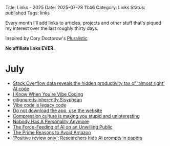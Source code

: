 Title: Links - 2025
Date: 2025-07-28 11:46
Category: Links
Status: published
Tags: links

Every month I'll add links to articles, projects and other stuff that's piqued my interest over the last roughly thirty days. 

Inspired by Cory Doctorow's [Pluralistic](https://pluralistic.net/) 

**No affiliate links EVER.**


# July
- [Stack Overflow data reveals the hidden productivity tax of ‘almost right’ AI code](https://venturebeat.com/ai/stack-overflow-data-reveals-the-hidden-productivity-tax-of-almost-right-ai-code/)
- [I Know When You're Vibe Coding](https://alexkondov.com/i-know-when-youre-vibe-coding/)
- [gitignore is inherently Sisyphean](https://rgbcu.be/blog/gitignore/)
- [Vibe code is legacy code](https://blog.val.town/vibe-code)
- [Do not download the app, use the website](https://idiallo.com/blog/dont-download-apps)
- [Compression culture is making you stupid and uninteresting](https://maalvika.substack.com/p/compression-culture-is-making-you)
- [Nobody Has A Personality Anymore](https://www.freyaindia.co.uk/p/nobody-has-a-personality-anymore)
- [The Force-Feeding of AI on an Unwilling Public](https://www.honest-broker.com/p/the-force-feeding-of-ai-on-an-unwilling)
- [The Prime Reasons to Avoid Amazon](https://blog.thenewoil.org/the-prime-reasons-to-avoid-amazon)
- ['Positive review only': Researchers hide AI prompts in papers](https://asia.nikkei.com/Business/Technology/Artificial-intelligence/Positive-review-only-Researchers-hide-AI-prompts-in-papers)
